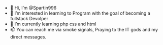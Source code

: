 - 👋 Hi, I’m @Spartin996
- 👀 I’m interested in learning to Program with the goal of becoming a fullstack Devolper
- 🌱 I’m currently learning php css and html
- 📫 You can reach me via smoke signals, Praying to the IT gods and my direct messages.

<!---
Spartin996/Spartin996 is a ✨ special ✨ repository because its `README.md` (this file) appears on your GitHub profile.
You can click the Preview link to take a look at your changes.
--->
